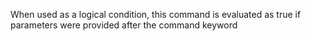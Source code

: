 When used as a logical condition, this command is evaluated as true if parameters were provided after the command keyword